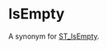 # IsEmpty

A synonym for [ST_IsEmpty](/sql-statements-structure/geographic-geometric-features/geometry-properties/st_isempty).